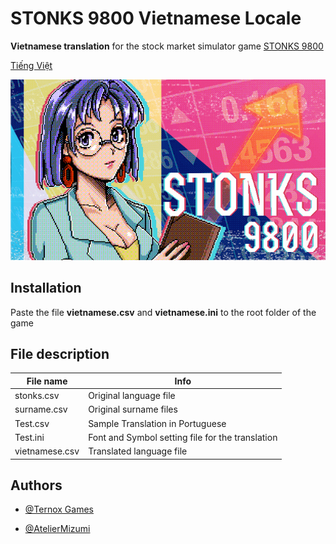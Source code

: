 # STONKS 9800 Vietnamese Locale


**Vietnamese translation** for the stock market simulator game [STONKS 9800](https://store.steampowered.com/app/1539140/STONKS9800_Stock_Market_Simulator/)

[Tiếng Việt](VIET-README.md)

![STONKS 9800 Splash Art](splash.png "Splash Art")

## Installation 

Paste the file **vietnamese.csv** and **vietnamese.ini** to the root folder of the game

## File description

File name | Info
--- | ---
stonks.csv | Original language file
surname.csv | Original surname files
Test.csv |  Sample Translation in Portuguese 
Test.ini | Font and Symbol setting file for the translation
vietnamese.csv | Translated language file


## Authors

- [@Ternox Games](https://store.steampowered.com/franchise/ternox)

- [@AtelierMizumi](https://github.com/AtelierMizumi)